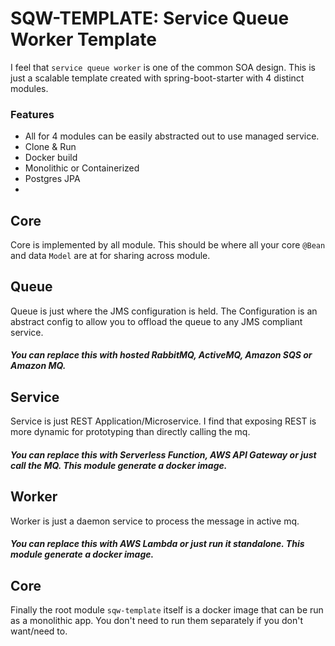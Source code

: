 # SQW-TEMPLATE: Service Queue Worker Template

I feel that `service queue worker` is one of the common SOA design. 
This is just a scalable template created with spring-boot-starter with 4 distinct modules.

### Features
- All for 4 modules can be easily abstracted out to use managed service.
- Clone & Run
- Docker build
- Monolithic or Containerized
- Postgres JPA
- 

## Core
Core is implemented by all module. 
This should be where all your core `@Bean` and data `Model` are at for sharing across module.

## Queue
Queue is just where the JMS configuration is held.
The Configuration is an abstract config to allow you to offload the queue to any JMS compliant service.

##### You can replace this with hosted RabbitMQ, ActiveMQ, Amazon SQS or Amazon MQ.


## Service
Service is just REST Application/Microservice. 
I find that exposing REST is more dynamic for prototyping than directly calling the mq.

##### You can replace this with Serverless Function, AWS API Gateway or just call the MQ. This module generate a docker image.


## Worker
Worker is just a daemon service to process the message in active mq.

##### You can replace this with AWS Lambda or just run it standalone. This module generate a docker image.

## Core
Finally the root module `sqw-template` itself is a docker image that can be run as a monolithic app. 
You don't need to run them separately if you don't want/need to.  
